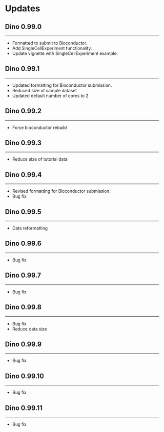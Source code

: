 # Updates


## Dino 0.99.0

---------------------

* Formatted to submit to Bioconductor.
* Add SingleCellExperiment functionality.
* Update vignette with SingleCellExperiment example.


## Dino 0.99.1

---------------------

* Updated formatting for Bioconductor submission.
* Reduced size of sample dataset
* Updated default number of cores to 2

## Dino 0.99.2

---------------------

* Force bioconductor rebuild


## Dino 0.99.3

---------------------

* Reduce size of tutorial data


## Dino 0.99.4

---------------------

* Revised formatting for Bioconductor submission.
* Bug fix


## Dino 0.99.5

---------------------

* Data reformatting


## Dino 0.99.6

---------------------

* Bug fix


## Dino 0.99.7

---------------------

* Bug fix


## Dino 0.99.8

---------------------

* Bug fix
* Reduce data size


## Dino 0.99.9

---------------------

* Bug fix


## Dino 0.99.10

---------------------

* Bug fix


## Dino 0.99.11

---------------------

* Bug fix
